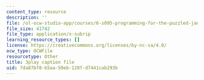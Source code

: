 ```yaml
---
content_type: resource
description: ''
file: /ol-ocw-studio-app/courses/6-s095-programming-for-the-puzzled-january-iap-2018/7da87bf8b5aa50eb128fd7441cab293b_eSRNeIyX5dY.srt
file_size: 41742
file_type: application/x-subrip
learning_resource_types: []
license: https://creativecommons.org/licenses/by-nc-sa/4.0/
ocw_type: OCWFile
resourcetype: Other
title: 3play caption file
uid: 7da87bf8-b5aa-50eb-128f-d7441cab293b
---
```

